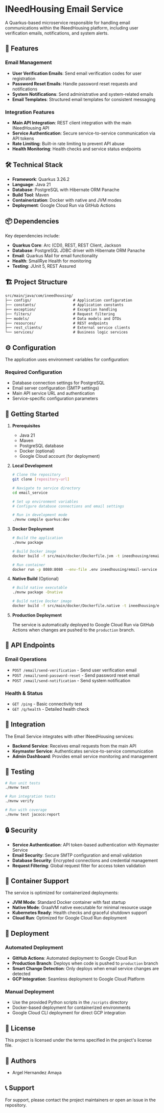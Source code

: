 # INeedHousing Email Service

A Quarkus-based microservice responsible for handling email communications within the INeedHousing platform, including user verification emails, notifications, and system alerts.

## 🚀 Features

### Email Management
- **User Verification Emails**: Send email verification codes for user registration
- **Password Reset Emails**: Handle password reset requests and notifications
- **System Notifications**: Send administrative and system-related emails
- **Email Templates**: Structured email templates for consistent messaging

### Integration Features
- **Main API Integration**: REST client integration with the main INeedHousing API
- **Service Authentication**: Secure service-to-service communication via API tokens
- **Rate Limiting**: Built-in rate limiting to prevent API abuse
- **Health Monitoring**: Health checks and service status endpoints

## 🛠️ Technical Stack

- **Framework**: Quarkus 3.26.2
- **Language**: Java 21
- **Database**: PostgreSQL with Hibernate ORM Panache
- **Build Tool**: Maven
- **Containerization**: Docker with native and JVM modes
- **Deployment**: Google Cloud Run via GitHub Actions

## 📦 Dependencies

Key dependencies include:

- **Quarkus Core**: Arc (CDI), REST, REST Client, Jackson
- **Database**: PostgreSQL JDBC driver with Hibernate ORM Panache
- **Email**: Quarkus Mail for email functionality
- **Health**: SmallRye Health for monitoring
- **Testing**: JUnit 5, REST Assured

## 🏗️ Project Structure

```txt
src/main/java/com/ineedhousing/
├── configs/                   # Application configuration
├── constants/                 # Application constants
├── exception/                 # Exception handling
├── filters/                   # Request filtering
├── models/                    # Data models and DTOs
├── resources/                 # REST endpoints
├── rest_clients/              # External service clients
└── services/                  # Business logic services
```

## ⚙️ Configuration

The application uses environment variables for configuration:

### Required Configuration
- Database connection settings for PostgreSQL
- Email server configuration (SMTP settings)
- Main API service URL and authentication
- Service-specific configuration parameters

## 🚀 Getting Started

1. **Prerequisites**
   - Java 21
   - Maven
   - PostgreSQL database
   - Docker (optional)
   - Google Cloud account (for deployment)

2. **Local Development**

   ```bash
   # Clone the repository
   git clone [repository-url]
   
   # Navigate to service directory
   cd email_service
   
   # Set up environment variables
   # Configure database connections and email settings
   
   # Run in development mode
   ./mvnw compile quarkus:dev
   ```

3. **Docker Deployment**

   ```bash
   # Build the application
   ./mvnw package
   
   # Build Docker image
   docker build -f src/main/docker/Dockerfile.jvm -t ineedhousing/email-service .
   
   # Run container
   docker run -p 8080:8080 --env-file .env ineedhousing/email-service
   ```

4. **Native Build** (Optional)

   ```bash
   # Build native executable
   ./mvnw package -Dnative
   
   # Build native Docker image
   docker build -f src/main/docker/Dockerfile.native -t ineedhousing/email-service:native .
   ```

5. **Production Deployment**

   The service is automatically deployed to Google Cloud Run via GitHub Actions when changes are pushed to the `production` branch.

## 📝 API Endpoints

### Email Operations
- `POST /email/send-verification` - Send user verification email
- `POST /email/send-password-reset` - Send password reset email
- `POST /email/send-notification` - Send system notification

### Health & Status
- `GET /ping` - Basic connectivity test
- `GET /q/health` - Detailed health check

## 🔌 Integration

The Email Service integrates with other INeedHousing services:

- **Backend Service**: Receives email requests from the main API
- **Keymaster Service**: Authenticates service-to-service communication
- **Admin Dashboard**: Provides email service monitoring and management

## 🧪 Testing

```bash
# Run unit tests
./mvnw test

# Run integration tests
./mvnw verify

# Run with coverage
./mvnw test jacoco:report
```

## 🔒 Security

- **Service Authentication**: API token-based authentication with Keymaster Service
- **Email Security**: Secure SMTP configuration and email validation
- **Database Security**: Encrypted connections and credential management
- **Request Filtering**: Global request filter for access token validation

## 🐳 Container Support

The service is optimized for containerized deployments:

- **JVM Mode**: Standard Docker container with fast startup
- **Native Mode**: GraalVM native executable for minimal resource usage
- **Kubernetes Ready**: Health checks and graceful shutdown support
- **Cloud Run**: Optimized for Google Cloud Run deployment

## 🚀 Deployment

### Automated Deployment

- **GitHub Actions**: Automated deployment to Google Cloud Run
- **Production Branch**: Deploys when code is pushed to `production` branch
- **Smart Change Detection**: Only deploys when email service changes are detected
- **GCP Integration**: Seamless deployment to Google Cloud Platform

### Manual Deployment

- Use the provided Python scripts in the `/scripts` directory
- Docker-based deployment for containerized environments
- Google Cloud CLI deployment for direct GCP integration

## 📄 License

This project is licensed under the terms specified in the project's license file.

## 👥 Authors

- Argel Hernandez Amaya

## 📞 Support

For support, please contact the project maintainers or open an issue in the repository.
